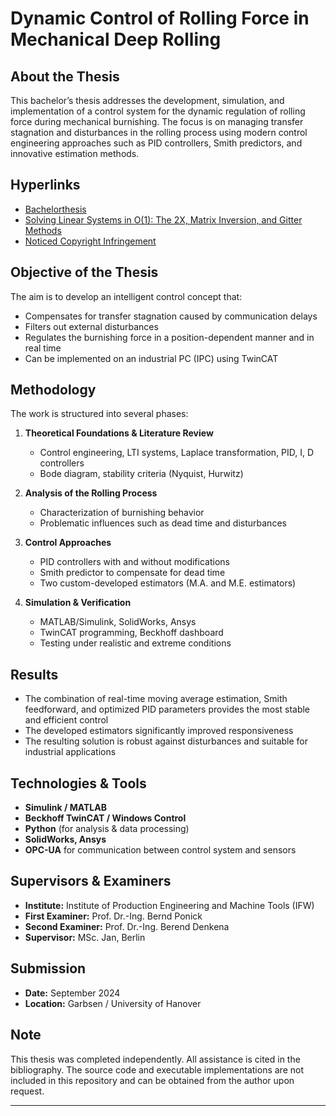 # Dynamic Control of Rolling Force in Mechanical Deep Rolling


## About the Thesis

This bachelor’s thesis addresses the development, simulation, and implementation of a control system for the dynamic regulation of rolling force during mechanical burnishing. The focus is on managing transfer stagnation and disturbances in the rolling process using modern control engineering approaches such as PID controllers, Smith predictors, and innovative estimation methods.

## Hyperlinks
- [Bachelorthesis](Bachelor_Thesis)
- [Solving Linear Systems in O(1): The 2X, Matrix Inversion, and Gitter Methods](Bachelor_Thesis/O(1)-Methods)
- [Noticed Copyright Infringement](Copyright_Infrimgment)

## Objective of the Thesis

The aim is to develop an intelligent control concept that:

- Compensates for transfer stagnation caused by communication delays  
- Filters out external disturbances  
- Regulates the burnishing force in a position-dependent manner and in real time  
- Can be implemented on an industrial PC (IPC) using TwinCAT

## Methodology

The work is structured into several phases:

1. **Theoretical Foundations & Literature Review**
   - Control engineering, LTI systems, Laplace transformation, PID, I, D controllers  
   - Bode diagram, stability criteria (Nyquist, Hurwitz)

2. **Analysis of the Rolling Process**
   - Characterization of burnishing behavior  
   - Problematic influences such as dead time and disturbances

3. **Control Approaches**
   - PID controllers with and without modifications  
   - Smith predictor to compensate for dead time  
   - Two custom-developed estimators (M.A. and M.E. estimators)

4. **Simulation & Verification**
   - MATLAB/Simulink, SolidWorks, Ansys  
   - TwinCAT programming, Beckhoff dashboard  
   - Testing under realistic and extreme conditions

## Results

- The combination of real-time moving average estimation, Smith feedforward, and optimized PID parameters provides the most stable and efficient control  
- The developed estimators significantly improved responsiveness  
- The resulting solution is robust against disturbances and suitable for industrial applications

## Technologies & Tools

- **Simulink / MATLAB**  
- **Beckhoff TwinCAT / Windows Control**  
- **Python** (for analysis & data processing)  
- **SolidWorks, Ansys**  
- **OPC-UA** for communication between control system and sensors

## Supervisors & Examiners

- **Institute:** Institute of Production Engineering and Machine Tools (IFW)  
- **First Examiner:** Prof. Dr.-Ing. Bernd Ponick  
- **Second Examiner:** Prof. Dr.-Ing. Berend Denkena  
- **Supervisor:** MSc. Jan, Berlin

## Submission

- **Date:** September 2024  
- **Location:** Garbsen / University of Hanover

## Note

This thesis was completed independently. All assistance is cited in the bibliography. The source code and executable implementations are not included in this repository and can be obtained from the author upon request.

---


